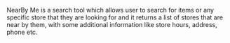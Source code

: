 NearBy Me is a search tool which allows user to search for items or any specific store that they are looking for and it returns a list of stores that are near by them, with some additional information like store hours, address, phone etc.
